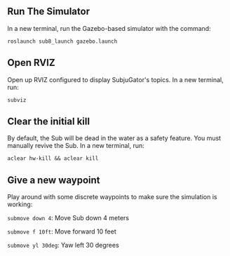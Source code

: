 ## Run The Simulator
In a new terminal, run the Gazebo-based simulator with the command:

```roslaunch sub8_launch gazebo.launch```

## Open RVIZ
Open up RVIZ configured to display SubjuGator's topics. In a new terminal, run:

```subviz```

## Clear the initial kill
By default, the Sub will be dead in the water as a safety feature. You must manually revive the Sub. In a new terminal, run:

```aclear hw-kill && aclear kill```

## Give a new waypoint
Play around with some discrete waypoints to make sure the simulation is working:

```submove down 4```: Move Sub down 4 meters

```submove f 10ft```: Move forward 10 feet

```submove yl 30deg```: Yaw left 30 degrees
